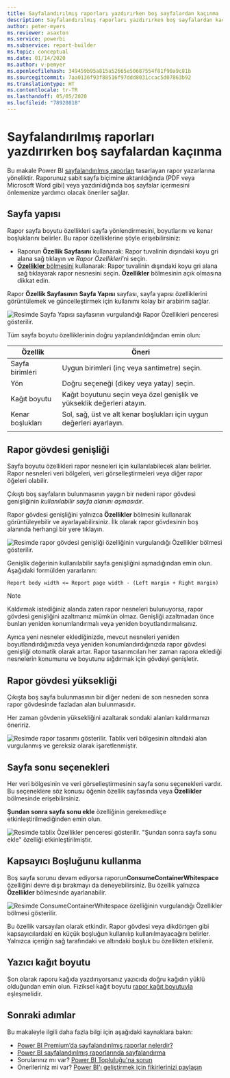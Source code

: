 ```yaml
---
title: Sayfalandırılmış raporları yazdırırken boş sayfalardan kaçınma
description: Sayfalandırılmış raporları yazdırırken boş sayfalardan kaçınacak şekilde tasarlama yönergeleri.
author: peter-myers
ms.reviewer: asaxton
ms.service: powerbi
ms.subservice: report-builder
ms.topic: conceptual
ms.date: 01/14/2020
ms.author: v-pemyer
ms.openlocfilehash: 349459b95a815a52665e50687554f81f90a9c81b
ms.sourcegitcommit: 7aa0136f93f88516f97ddd8031ccac5d07863b92
ms.translationtype: HT
ms.contentlocale: tr-TR
ms.lasthandoff: 05/05/2020
ms.locfileid: "78920818"
---
```

# <a name="avoid-blank-pages-when-printing-paginated-reports"></a>Sayfalandırılmış raporları yazdırırken boş sayfalardan kaçınma

Bu makale Power BI [sayfalandırılmış raporları](../paginated-reports/paginated-reports-report-builder-power-bi.md) tasarlayan rapor yazarlarına yöneliktir. Raporunuz sabit sayfa biçimine aktarıldığında (PDF veya Microsoft Word gibi) veya yazdırıldığında boş sayfalar içermesini önlemenize yardımcı olacak öneriler sağlar.

## <a name="page-setup"></a>Sayfa yapısı

Rapor sayfa boyutu özellikleri sayfa yönlendirmesini, boyutlarını ve kenar boşluklarını belirler. Bu rapor özelliklerine şöyle erişebilirsiniz:

- Raporun **Özellik Sayfasını** kullanarak: Rapor tuvalinin dışındaki koyu gri alana sağ tıklayın ve _Rapor Özellikleri_’ni seçin.
- [**Özellikler** bölmesini](../paginated-reports/paginated-reports-report-design-view.md#4-properties-pane) kullanarak: Rapor tuvalinin dışındaki koyu gri alana sağ tıklayarak rapor nesnesini seçin. **Özellikler** bölmesinin açık olmasına dikkat edin.

Rapor **Özellik Sayfasının** **Sayfa Yapısı** sayfası, sayfa yapısı özelliklerini görüntülemek ve güncelleştirmek için kullanımı kolay bir arabirim sağlar.

![Resimde Sayfa Yapısı sayfasının vurgulandığı Rapor Özellikleri penceresi gösterilir.](media/report-paginated-blank-page/report-page-setup-properties.png)

Tüm sayfa boyutu özelliklerinin doğru yapılandırıldığından emin olun:

|Özellik|Öneri|
|---------|---------|
|Sayfa birimleri|Uygun birimleri (inç veya santimetre) seçin.|
|Yön|Doğru seçeneği (dikey veya yatay) seçin.|
|Kağıt boyutu|Kağıt boyutunu seçin veya özel genişlik ve yükseklik değerleri atayın.|
|Kenar boşlukları|Sol, sağ, üst ve alt kenar boşlukları için uygun değerleri ayarlayın.|
|||

## <a name="report-body-width"></a>Rapor gövdesi genişliği

Sayfa boyutu özellikleri rapor nesneleri için kullanılabilecek alanı belirler. Rapor nesneleri veri bölgeleri, veri görselleştirmeleri veya diğer rapor öğeleri olabilir.

Çıkıştı boş sayfaların bulunmasının yaygın bir nedeni rapor gövdesi genişliğinin _kullanılabilir sayfa alanını aşmasıdır_.

Rapor gövdesi genişliğini yalnızca **Özellikler** bölmesini kullanarak görüntüleyebilir ve ayarlayabilirsiniz. İlk olarak rapor gövdesinin boş alanında herhangi bir yere tıklayın.

![Resimde rapor gövdesi genişliği özelliğinin vurgulandığı Özellikler bölmesi gösterilir.](media/report-paginated-blank-page/report-body-properties-width.png)

Genişlik değerinin kullanılabilir sayfa genişliğini aşmadığından emin olun. Aşağıdaki formülden yararlanın:

```Report body width <= Report page width - (Left margin + Right margin)```

> [!NOTE]
> Kaldırmak istediğiniz alanda zaten rapor nesneleri bulunuyorsa, rapor gövdesi genişliğini azaltmanız mümkün olmaz. Genişliği azaltmadan önce bunları yeniden konumlandırmalı veya yeniden boyutlandırmalısınız.
>
> Ayrıca yeni nesneler eklediğinizde, mevcut nesneleri yeniden boyutlandırdığınızda veya yeniden konumlandırdığınızda rapor gövdesi genişliği otomatik olarak artar. Rapor tasarımcıları her zaman rapora eklediği nesnelerin konumunu ve boyutunu sığdırmak için gövdeyi genişletir.

## <a name="report-body-height"></a>Rapor gövdesi yüksekliği

Çıkışta boş sayfa bulunmasının bir diğer nedeni de son nesneden sonra rapor gövdesinde fazladan alan bulunmasıdır.

Her zaman gövdenin yüksekliğini azaltarak sondaki alanları kaldırmanızı öneririz.

![Resimde rapor tasarımı gösterilir. Tablix veri bölgesinin altındaki alan vurgulanmış ve gereksiz olarak işaretlenmiştir.](media/report-paginated-blank-page/report-body-remove-trailing-space.png)

## <a name="page-break-options"></a>Sayfa sonu seçenekleri

Her veri bölgesinin ve veri görselleştirmesinin sayfa sonu seçenekleri vardır. Bu seçeneklere söz konusu öğenin özellik sayfasında veya **Özellikler** bölmesinde erişebilirsiniz.

**Şundan sonra sayfa sonu ekle** özelliğinin gerekmedikçe etkinleştirilmediğinden emin olun.

![Resimde tablix Özellikler penceresi gösterilir. "Şundan sonra sayfa sonu ekle" özelliği etkinleştirilmiştir.](media/report-paginated-blank-page/data-region-page-break-option-after.png)

## <a name="consume-container-whitespace"></a>Kapsayıcı Boşluğunu kullanma

Boş sayfa sorunu devam ediyorsa raporun**ConsumeContainerWhitespace** özelliğini devre dışı bırakmayı da deneyebilirsiniz. Bu özellik yalnızca **Özellikler** bölmesinde ayarlanabilir.

![Resimde ConsumeContainerWhitespace özelliğinin vurgulandığı Özellikler bölmesi gösterilir.](media/report-paginated-blank-page/report-properties-consumecontainerwhitespace.png)

Bu özellik varsayılan olarak etkindir. Rapor gövdesi veya dikdörtgen gibi kapsayıcılardaki en küçük boşluğun kullanılıp kullanılmayacağını belirler. Yalnızca içeriğin sağ tarafındaki ve altındaki boşluk bu özellikten etkilenir.

## <a name="printer-paper-size"></a>Yazıcı kağıt boyutu

Son olarak raporu kağıda yazdırıyorsanız yazıcıda doğru kağıdın yüklü olduğundan emin olun. Fiziksel kağıt boyutu [rapor kağıt boyutuyla](#page-setup) eşleşmelidir.

## <a name="next-steps"></a>Sonraki adımlar

Bu makaleyle ilgili daha fazla bilgi için aşağıdaki kaynaklara bakın:

- [Power BI Premium’da sayfalandırılmış raporlar nelerdir?](../paginated-reports/paginated-reports-report-builder-power-bi.md)
- [Power BI sayfalandırılmış raporlarında sayfalandırma](../paginated-reports/paginated-reports-pagination.md)
- Sorularınız mı var? [Power BI Topluluğu'na sorun](https://community.powerbi.com/)
- Önerileriniz mi var? [Power BI'ı geliştirmek için fikirlerinizi paylaşın](https://ideas.powerbi.com)
